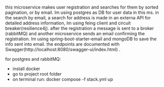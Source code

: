 this microservice makes user registration and searches for them by sorted pagination, or by email. Im using postgres as DB for user data in this ms.
in the search by email, a search for address is made in an externa API for detailed address information, Im using feing client and circuit breaker(resilience4j). 
after the registration a message is sent to a broker (rabbitMQ) and another microservice sends an email confirming the registration. Im using spring-boot-starter-email and mongoDB to save the info sent into email. 
the endpoints are documented with Swagger(http://localhost:8080/swagger-ui/index.html) .

for postgres and rabbitMQ:

- install docker
- go to project root folder
- on terminal run: docker compose -f stack.yml up
